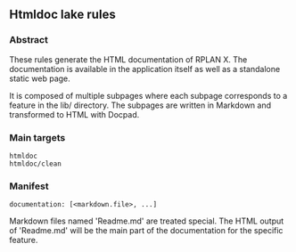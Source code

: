 ## Htmldoc lake rules

### Abstract

These rules generate the HTML documentation of RPLAN X. The documentation is available in the application itself as
well as a standalone static web page.

It is composed of multiple subpages where each subpage corresponds to a feature in the lib/ directory. The subpages
are written in Markdown and transformed to HTML with Docpad.

### Main targets

    htmldoc
    htmldoc/clean

### Manifest

	documentation: [<markdown.file>, ...]

Markdown files named 'Readme.md' are treated special. The HTML output of 'Readme.md' will be the main part of the
documentation for the specific feature.